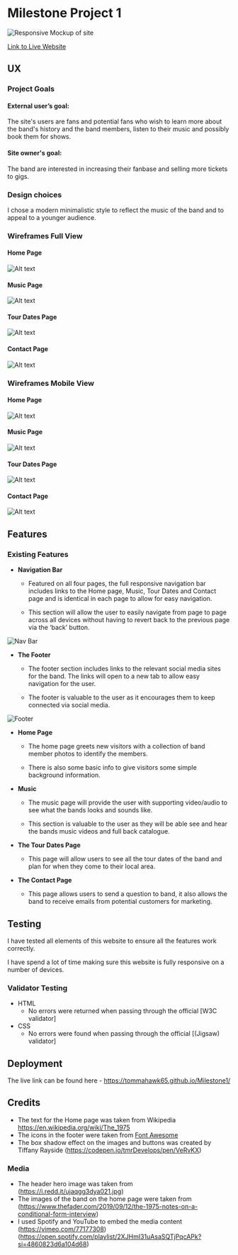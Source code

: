 # Milestone Project 1

![Responsive Mockup of site](assets/images/README-Images/website-preview.png) 

[Link to Live Website](https://tommahawk65.github.io/MS1-resub-/) 

## UX

### Project Goals

#### External user’s goal:
The site's users are fans and potential fans who wish to learn more about the band's history and the band members, listen to their music and possibly book them for shows.

#### Site owner's goal:
The band are interested in increasing their fanbase and selling more tickets to gigs.

 
### Design choices

I chose a modern minimalistic style to reflect the music of the band and to appeal to a younger audience.

### Wireframes Full View

#### Home Page

![Alt text](/assets/images/Wireframes/desktop-1.png "Home Page")

#### Music Page
![Alt text](/assets/images/Wireframes/desktop-2.png "Music Page")

#### Tour Dates Page
![Alt text](/assets/images/Wireframes/desktop-3.png "Tour Dates Page")

#### Contact Page
![Alt text](/assets/images/Wireframes/desktop-4.png "Contact Page")

### Wireframes Mobile View

#### Home Page

![Alt text](/assets/images/Wireframes/mobile-1.png "Home Page")

#### Music Page
![Alt text](/assets/images/Wireframes/mobile-2.png "Music Page")

#### Tour Dates Page
![Alt text](/assets/images/Wireframes/mobile-3.png "Tour Dates Page")

#### Contact Page
![Alt text](/assets/images/Wireframes/mobile-4.png "Contact Page")
## Features 

### Existing Features

- __Navigation Bar__

  - Featured on all four pages, the full responsive navigation bar includes links to the Home page, Music, Tour Dates and Contact page and is identical in each page to allow for easy navigation.

  - This section will allow the user to easily navigate from page to page across all devices without having to revert back to the previous page via the ‘back’ button. 

![Nav Bar](/assets/images/nav-bar.png?raw=true)

- __The Footer__ 

  - The footer section includes links to the relevant social media sites for the band. The links will open to a new tab to allow easy navigation for the user. 

  - The footer is valuable to the user as it encourages them to keep connected via social media.

![Footer](/assets/images/footer.png?raw=true)

- __Home Page__

  - The home page greets new visitors with a collection of band member photos to identify the members.

  - There is also some basic info to give visitors some simple background information.

  
- __Music__

  - The music page will provide the user with supporting video/audio to see what the bands looks and sounds like. 

  - This section is valuable to the user as they will be able see and hear the bands music videos and full back catalogue.

- __The Tour Dates Page__

  - This page will allow users to see all the tour dates of the band and plan for when they come to their local area.

- __The Contact Page__

  - This page allows users to send a question to band, it also allows the band to receive emails from potential customers for marketing.

## Testing 

I have tested all elements of this website to ensure all the features work correctly.

I have spend a lot of time making sure this website is fully responsive on a number of devices.

### Validator Testing 

- HTML
  - No errors were returned when passing through the official [W3C validator]
- CSS
  - No errors were found when passing through the official [(Jigsaw) validator]

## Deployment

The live link can be found here - https://tommahawk65.github.io/Milestone1/

## Credits 

- The text for the Home page was taken from Wikipedia https://en.wikipedia.org/wiki/The_1975
- The icons in the footer were taken from [Font Awesome](https://fontawesome.com/)
- The box shadow effect on the images and buttons was created by Tiffany Rayside (https://codepen.io/tmrDevelops/pen/VeRvKX)

### Media

- The header hero image was taken from (https://i.redd.it/ujaqgg3dya021.jpg)
- The images of the band on  the home page were taken from (https://www.thefader.com/2019/09/12/the-1975-notes-on-a-conditional-form-interview)
- I used Spotify and YouTube to embed the media content (https://vimeo.com/77177308)(https://open.spotify.com/playlist/2XJHmI31uAsaSQTjPqcAPk?si=4860823d6a104d68)
